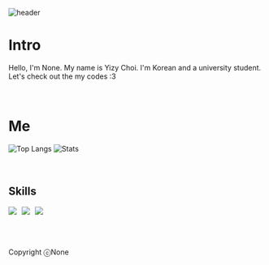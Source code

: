 ![header](https://capsule-render.vercel.app/api?type=Venom&color=10:a18cd1,100:fbc2eb&height=300&section=header&text=None's%20Code&fontSize=90&stroke=a18cd1&strokeWidth=3)


# Intro 
Hello, I'm None.
My name is Yizy Choi. I'm Korean and a university student.
Let's check out the my codes :3
<br/>
<br/>
<br/>


# Me
![Top Langs](https://github-readme-stats.vercel.app/api/top-langs/?username=Takeeatez&layout=compact)
![Stats](https://github-readme-stats.vercel.app/api?username=Takeeatez&show_icons=true&theme=radical)
<br/>
<br/>
<br/>

## Skills
<div style="display:flex;gap:10px;flex-wrap:wrap;">
  <img src="https://img.shields.io/badge/js-F7DF1E?style=for-the-badge&logo=javascript&logoColor=black">
  <img src="https://img.shields.io/badge/react-61DAFB?style=for-the-badge&logo=react&logoColor=black">
  <img src="https://img.shields.io/badge/MySQL-4479A1?style=for-the-badge&logo=mysql&logoColor=white">
  
</div>
 
</div>
<br />
<br />
<br />

Copyright ⓒNone
